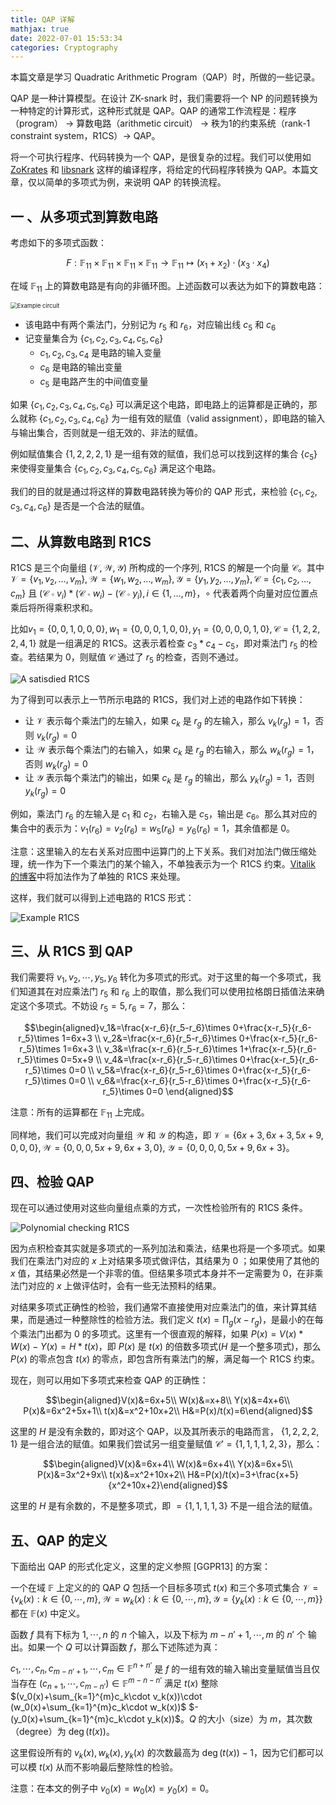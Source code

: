 ```yaml
---
title: QAP 详解
mathjax: true
date: 2022-07-01 15:53:34
categories: Cryptography
---
```


本篇文章是学习 Quadratic Arithmetic Program（QAP）时，所做的一些记录。

QAP 是一种计算模型。在设计 ZK-snark 时，我们需要将一个 NP 的问题转换为一种特定的计算形式，这种形式就是 QAP。QAP 的通常工作流程是：程序（program） $\rightarrow$ 算数电路（arithmetic circuit） $\rightarrow$ 秩为1的约束系统（rank-1 constraint system，R1CS）$\rightarrow$ QAP。

<!-- more -->

将一个可执行程序、代码转换为一个 QAP，是很复杂的过程。我们可以使用如 [ZoKrates](https://zokrates.github.io/rng_tutorial.html) 和 [libsnark](https://github.com/scipr-lab/libsnark) 这样的编译程序，将给定的代码程序转换为 QAP。本篇文章，仅以简单的多项式为例，来说明 QAP 的转换流程。 

## 一 、从多项式到算数电路

考虑如下的多项式函数：

$$F: \mathbb{F}_{11}\times \mathbb{F}_{11}\times \mathbb{F}_{11}\times \mathbb{F}_{11} \rightarrow \mathbb{F}_{11} \mapsto (x_1+x_2)\cdot (x_3\cdot x_4)$$

在域 $\mathbb{F}_{11}$ 上的算数电路是有向的非循环图。上述函数可以表达为如下的算数电路：

<img src="https://pico-1258741719.cos.ap-shanghai.myqcloud.com/blog/QAP%20%E8%AF%A6%E8%A7%A3/Example%20circuit.png" alt="Example circuit" style="zoom:67%;" />

- 该电路中有两个乘法门，分别记为 $r_5$ 和 $r_6$，对应输出线 $c_5$ 和 $c_6$
- 记变量集合为 $\{c_1,c_2,c_3,c_4,c_5,c_6\}$
    - $c_1,c_2,c_3,c_4$ 是电路的输入变量
    - $c_6$ 是电路的输出变量
    - $c_5$ 是电路产生的中间值变量

如果 $\{c_1,c_2,c_3,c_4,c_5,c_6\}$ 可以满足这个电路，即电路上的运算都是正确的，那么就称 $\{c_1,c_2,c_3,c_4,c_6\}$ 为一组有效的赋值（valid assignment），即电路的输入与输出集合，否则就是一组无效的、非法的赋值。

例如赋值集合 $\{1,2,2,2,1\}$ 是一组有效的赋值，我们总可以找到这样的集合 $\{c_5\}$ 来使得变量集合 $\{c_1,c_2,c_3,c_4,c_5,c_6\}$ 满足这个电路。

我们的目的就是通过将这样的算数电路转换为等价的 QAP 形式，来检验 $\{c_1,c_2,c_3,c_4,c_6\}$ 是否是一个合法的赋值。

## 二、从算数电路到 R1CS

R1CS 是三个向量组 $(\mathcal{V},\mathcal{W},\mathcal{Y})$ 所构成的一个序列, R1CS 的解是一个向量 $\mathcal{C}$。其中 $\mathcal{V}=\{v_{1},v_2,\dots,v_m\},\mathcal{W}=\{w_1,w_2,\dots,w_m\},\mathcal{Y}=\{y_{1},y_2,\dots,y_m\}, \mathcal{C}=\{c_{1},c_2,\dots,c_m\}$ 且 $(\mathcal{C}\circ v_i) * (\mathcal{C}\circ w_i) - (\mathcal{C}\circ y_i), i\in\{1,\dots,m\}$，$\circ$ 代表着两个向量对应位置点乘后将所得乘积求和。  

比如$v_1=\{0,0,1,0,0,0\},w_1=\{0,0,0,1,0,0\},y_1=\{0,0,0,0,1,0\}, \mathcal{C}=\{1,2,2,2,4,1\}$ 就是一组满足的 R1CS。这表示着检查 $c_3*c_4-c_5$，即对乘法门 $r_5$ 的检查。若结果为 $0$，则赋值 $\mathcal{C}$ 通过了 $r_5$ 的检查，否则不通过。

![A satisdied R1CS](https://pico-1258741719.cos.ap-shanghai.myqcloud.com/blog/QAP%20%E8%AF%A6%E8%A7%A3/A%20satisdied%20R1CS.png)

为了得到可以表示上一节所示电路的 R1CS，我们对上述的电路作如下转换：

- 让 $\mathcal{V}$ 表示每个乘法门的左输入，如果 $c_k$ 是 $r_g$ 的左输入，那么 $v_k(r_g) = 1$，否则 $v_k(r_g) = 0$
- 让 $\mathcal{W}$ 表示每个乘法门的右输入，如果 $c_k$ 是 $r_g$ 的右输入，那么 $w_k(r_g) = 1$，否则 $w_k(r_g) = 0$
- 让 $\mathcal{Y}$ 表示每个乘法门的输出，如果 $c_k$ 是 $r_g$ 的输出，那么 $y_k(r_g) = 1$，否则 $y_k(r_g) = 0$

例如，乘法门 $r_6$ 的左输入是 $c_1$ 和 $c_2$，右输入是 $c_5$，输出是 $c_6$。那么其对应的集合中的表示为：$v_1(r_6)=v_2(r_6)=w_5(r_6)=y_6(r_6)=1$，其余值都是 0。

注意：这里输入的左右关系对应图中运算门的上下关系。我们对加法门做压缩处理，统一作为下一个乘法门的某个输入，不单独表示为一个 R1CS 约束。[Vitalik 的博客](https://medium.com/@VitalikButerin/quadratic-arithmetic-programs-from-zero-to-hero-f6d558cea649)中将加法作为了单独的 R1CS 来处理。

这样，我们就可以得到上述电路的 R1CS 形式：

![Example R1CS](https://pico-1258741719.cos.ap-shanghai.myqcloud.com/blog/QAP%20%E8%AF%A6%E8%A7%A3/Example%20R1CS.png)

## 三、从 R1CS 到 QAP

我们需要将 $v_1,v_2,\cdots, y_5,y_6$ 转化为多项式的形式。对于这里的每一个多项式，我们知道其在对应乘法门 $r_5$ 和 $r_6$ 上的取值，那么我们可以使用拉格朗日插值法来确定这个多项式。不妨设 $r_5=5,r_6=7$，那么：

$$\begin{aligned}v_1&=\frac{x-r_6}{r_5-r_6}\times 0+\frac{x-r_5}{r_6-r_5}\times 1=6x+3 \\ 
v_2&=\frac{x-r_6}{r_5-r_6}\times 0+\frac{x-r_5}{r_6-r_5}\times 1=6x+3 \\
v_3&=\frac{x-r_6}{r_5-r_6}\times 1+\frac{x-r_5}{r_6-r_5}\times 0=5x+9 \\
v_4&=\frac{x-r_6}{r_5-r_6}\times 0+\frac{x-r_5}{r_6-r_5}\times 0=0 \\
v_5&=\frac{x-r_6}{r_5-r_6}\times 0+\frac{x-r_5}{r_6-r_5}\times 0=0 \\
v_6&=\frac{x-r_6}{r_5-r_6}\times 0+\frac{x-r_5}{r_6-r_5}\times 0=0 \end{aligned}$$

注意：所有的运算都在 $\mathbb{F}_{11}$ 上完成。

同样地，我们可以完成对向量组 $\mathcal{W}$ 和 $\mathcal{Y}$ 的构造，即 $\mathcal{V}=\{6x+3,6x+3,5x+9,0,0,0\}, \mathcal{W}=\{0,0,0,5x+9,6x+3,0\},$ 
$\mathcal{Y}=\{0,0,0,0,5x+9,6x+3\}$。

## 四、检验 QAP

现在可以通过使用对这些向量组点乘的方式，一次性检验所有的 R1CS 条件。

![Polynomial checking R1CS](https://pico-1258741719.cos.ap-shanghai.myqcloud.com/blog/QAP%20%E8%AF%A6%E8%A7%A3/Polynomial%20checking%20R1CS.png)

因为点积检查其实就是多项式的一系列加法和乘法，结果也将是一个多项式。如果我们在乘法门对应的 $x$ 上对结果多项式做评估，其结果为 0 ；如果使用了其他的 $x$ 值，其结果必然是一个非零的值。但结果多项式本身并不一定需要为 0，在非乘法门对应的 $x$ 上做评估时，会有一些无法预料的结果。

对结果多项式正确性的检验，我们通常不直接使用对应乘法门的值，来计算其结果，而是通过一种整除性的检验方法。我们定义 $t(x)=\prod_g(x-r_g)$，是最小的在每个乘法门出都为 0 的多项式。这里有一个很直观的解释，如果 $P(x)=V(x)*W(x)-Y(x)=H*t(x)$，即 $P(x)$ 是 $t(x)$ 的倍数多项式($H$ 是一个整多项式)，那么 $P(x)$ 的零点包含 $t(x)$ 的零点，即包含所有乘法门的解，满足每一个 R1CS 约束。 

现在，则可以用如下多项式来检查 QAP 的正确性：

$$\begin{aligned}V(x)&=6x+5\\ W(x)&=x+8\\ Y(x)&=4x+6\\ P(x)&=6x^2+5x+1\\
t(x)&=x^2+10x+2\\ H&=P(x)/t(x)=6\end{aligned}$$

这里的 $H$ 是没有余数的，即对这个 QAP，以及其所表示的电路而言， $\{1,2,2,2,1\}$ 是一组合法的赋值。如果我们尝试另一组变量赋值 $\mathcal{C}'=\{1,1,1,1,2,3\}$，那么：

$$\begin{aligned}V(x)&=6x+4\\ W(x)&=6x+4\\ Y(x)&=6x+5\\ P(x)&=3x^2+9x\\
t(x)&=x^2+10x+2\\ H&=P(x)/t(x)=3+\frac{x+5}{x^2+10x+2}\end{aligned}$$

这里的 $H$ 是有余数的，不是整多项式，即 $=\{1,1,1,1,3\}$ 不是一组合法的赋值。

## 五、QAP 的定义

下面给出 QAP 的形式化定义，这里的定义参照 [GGPR13] 的方案：

一个在域 $\mathbb{F}$ 上定义的的 QAP $Q$ 包括一个目标多项式 $t(x)$ 和三个多项式集合 $\mathcal{V}=\{v_k(x):k\in\{0,\cdots,m\},\mathcal{W}=w_k(x):k\in\{0,\cdots,m\},\mathcal{Y}=\{y_k(x):k\in \{0,\cdots,m\}\}$ 都在 $\mathbb{F}(x)$ 中定义。

函数 $f$ 具有下标为 $1,\cdots,n$ 的 $n$ 个输入，以及下标为 $m-n'+1,\cdots,m$ 的 $n'$ 个 输出。如果一个 $Q$ 可以计算函数 $f$，那么下述陈述为真：

$c_1,\cdots,c_n,c_{m-n'+1},\cdots,c_m \in \mathbb{F}^{n+n'}$  是 $f$ 的一组有效的输入输出变量赋值当且仅当存在 $(c_{n+1},\cdots,c_{m-n'})\in \mathbb{F}^{m-n-n'}$ 满足 $t(x)$ 整除 $(v_0(x)+\sum_{k=1}^{m}c_k\cdot v_k(x))\cdot (w_0(x)+\sum_{k=1}^{m}c_k\cdot w_k(x))$
$- (y_0(x)+\sum_{k=1}^{m}c_k\cdot y_k(x))$。$Q$ 的大小（size）为 $m$，其次数（degree）为 $\deg(t(x))$。

这里假设所有的 $v_k(x),w_k(x),y_k(x)$ 的次数最高为 $\deg(t(x))-1$，因为它们都可以可以模 $t(x)$ 从而不影响最后整除性的检验。

注意：在本文的例子中 $v_0(x)=w_0(x)=y_0(x)=0$。
